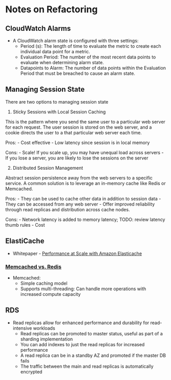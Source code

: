 # Notes on Refactoring

## CloudWatch Alarms

* A CloudWatch alarm state is configured with three settings:
  - Period (s): The length of time to evaluate the metric to create each individual data point for a metric.
  - Evaluation Period: The number of the most recent data points to evaluate when determining alarm state.
  - Datapoints to Alarm: The number of data points within the Evaluation Period that must be breached to cause an alarm state.

## Managing Session State

There are two options to managing session state
1. Sticky Sessions with Local Session Caching

  This is the pattern where you send the same user to a particular web server for each request. The user session is stored on the web server, and a cookie directs the user to a that particular web server each time.

  Pros:
    - Cost effective
    - Low latency since session is in local memory

  Cons:
    - Scale! If you scale up, you may have unequal load across servers
    - If you lose a server, you are likely to lose the sessions on the server

2. Distributed Session Management

  Abstract session persistence away from the web servers to a specific service. A common solution is to leverage an in-memory cache like Redis or Memcached.

  Pros:
    - They can be used to cache other data in addition to session data
    - They can be accessed from any web server
    - Offer improved reliability through read replicas and distribution across cache nodes.

  Cons:
    - Network latency is added to memory latency; TODO: review latency thumb rules
    - Cost

## ElastiCache

* Whitepaper - [Performance at Scale with Amazon Elasticache](https://d0.awsstatic.com/whitepapers/performance-at-scale-with-amazon-elasticache.pdf)

### [Memcached vs. Redis](https://aws.amazon.com/elasticache/redis-vs-memcached/)

* Memcached:
  - Simple caching model
  - Supports multi-threading: Can handle more operations with increased compute capacity

## RDS

* Read replicas allow for enhanced performance and durability for read-intensive workloads
  - Read replicas can be promoted to master status, useful as part of a sharding implementation
  - You can add indexes to just the read replicas for increased performance
  - A read replica can be in a standby AZ and promoted if the master DB fails
  - The traffic between the main and read replicas is automatically encrypted
